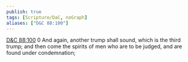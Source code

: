 ```yaml
---
publish: true
tags: [Scripture/DaC, noGraph]
aliases: ["D&C 88:100"]
---
```

[D&C 88:100](https://churchofjesuschrist.org/study/scriptures/dc-testament/dc/88?lang=eng&id=p100#p100) 0 And again, another trump shall sound, which is the third trump; and then come the spirits of men who are to be judged, and are found under condemnation;

